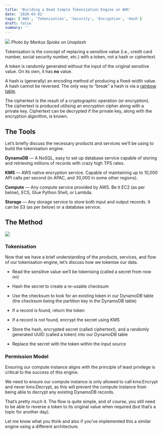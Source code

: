 ```yaml
---
title: 'Building a Dead Simple Tokenization Engine on AWS'
date: '2020-03-02'
tags: ['AWS', 'Tokenization', 'Security', 'Encryption', 'Hash']
draft: false
summary: ''
---
```


![](https://miro.medium.com/max/1400/0*nVr5Q-nEo6r9V9wY)
_Photo by Markus Spiske on Unsplash_

Tokenisation is the concept of replacing a sensitive value (i.e., credit card number, social security number, etc.) with a token, not a hash or ciphertext.

A token is randomly generated without the input of the original sensitive value. On its own, it has **no** value.

A hash is (generally) an encoding method of producing a fixed-width value. A hash cannot be reversed. The only way to “break” a hash is via a [rainbow table](https://en.wikipedia.org/wiki/Rainbow_table).

The ciphertext is the result of a cryptographic operation (or encryption). The ciphertext is produced utilising an encryption cipher along with a private key. Ciphertext can be decrypted if the private key, along with the encryption algorithm, is known.

## The Tools

Let’s briefly discuss the necessary products and services we’ll be using to build the tokenisation engine.

**DynamoDB** — A NoSQL, easy to set up database service capable of storing and retrieving millions of records with crazy high TPS rates.

**KMS** — AWS native encryption service. Capable of maintaining up to 10,000 API calls per second (in APAC, and 30,000 in some other regions).

**Compute** — Any compute service provided by AWS. Be it EC2 (as per below), ECS, Glue Python Shell, or Lambda.

**Storage** — Any storage service to store both input and output records. It can be S3 (as per below) or a database service.

## The Method

![](https://cdn-images-1.medium.com/max/2394/1*ECAHYwZOM6hhG5yIUwRf2g.png)

### Tokenisation

Now that we have a brief understanding of the products, services, and flow of our tokenisation engine, let’s discuss how we tokenise our data.

- Read the sensitive value we’ll be tokenising (called a secret from now on)

- Hash the secret to create a re-usable checksum

- Use the checksum to look for an existing token in our DynamoDB table (the checksum being the partition key in the DynamoDB table)

- If a record is found, return the token

- If a record is not found, encrypt the secret using KMS

- Store the hash, encrypted secret (called ciphertext), and a randomly generated UUID (called a token) into our DynamoDB table

- Replace the secret with the token within the input source

### Permission Model

Ensuring our compute instance aligns with the principle of least privilege is critical to the success of this engine.

We need to ensure our compute instance is only allowed to call kms:Encrypt and never kms:Decrypt, as this will prevent the compute instance from being able to decrypt any existing DynamoDB records.

That’s pretty much it. The flow is quite simple, and of course, you still need to be able to reverse a token to its original value when required (but that’s a topic for another day).

Let me know what you think and also if you’ve implemented this a similar engine using a different architecture.
